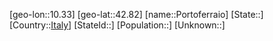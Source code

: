 ﻿---
location: [42.82,10.33]
type: City
tags:
- geo/City


SpocWebEntityId: 33484
isDeleted: false
confidential: public

---
[geo-lon::10.33]
[geo-lat::42.82]
[name::Portoferraio]
[State::]
[Country::[Italy](geo/Continent/Europe/Italy.md)]
[StateId::]
[Population::]
[Unknown::]

